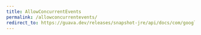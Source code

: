 ```yaml
---
title: AllowConcurrentEvents
permalink: /allowconcurrentevents/
redirect_to: https://guava.dev/releases/snapshot-jre/api/docs/com/google/common/eventbus/AllowConcurrentEvents.html
---
```

